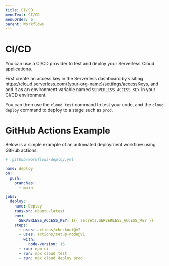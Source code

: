 ```yaml
---
title: CI/CD
menuText: CI/CD
menuOrder: 6
parent: Workflows
---
```


# CI/CD

You can use a CI/CD provider to test and deploy your Serverless Cloud applications.

First create an access key in the Serverless dashboard by visiting https://cloud.serverless.com/{your-org-name}/settings/accessKeys, and add it as an environment variable named `SERVERLESS_ACCESS_KEY` in your CI/CD environment.

You can then use the `cloud test` command to test your code, and the `cloud deploy` command to deploy to a stage such as `prod`.

# GitHub Actions Example

Below is a simple example of an automated deployment workflow using GitHub actions.

```yaml
# .github/workflows/deploy.yml

name: deploy
on:
  push:
    branches:
      - main

jobs:
  deploy:
    name: Deploy
    runs-on: ubuntu-latest
    env:
      SERVERLESS_ACCESS_KEY: ${{ secrets.SERVERLESS_ACCESS_KEY }}
    steps:
      - uses: actions/checkout@v2
      - uses: actions/setup-node@v1
        with:
          node-version: 16
      - run: npm ci
      - run: npx cloud test
      - run: npx cloud deploy prod
```

